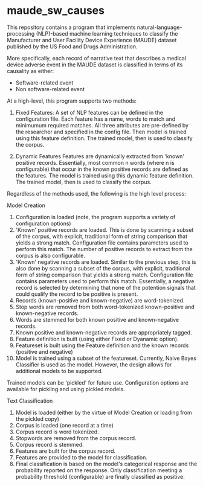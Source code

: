 # maude_sw_causes


This repository contains a program that implements natural-language-processing (NLP)-based machine learning techniques to classify the Manufacturer and User Facility Device Experience (MAUDE) dataset published by the US Food and Drugs Administration.

More specifically, each record of narrative text that describes a medical device adverse event in the MAUDE dataset is classified in terms of its causality as either:

* Software-related event
* Non software-related event

At a high-level, this program supports two methods:

1. Fixed Features:
A set of NLP features can be defined in the configuration file. Each feature has a name, words to match and minimumum required matches. All three attributes are pre-defined by the researcher and specified in the config file. Then model is trained using this feature definition. The trained model, then is used to classify the corpus.

2. Dynamic Features
Features are dynamically extracted from 'known' positive records. Essentially, most common n words (where n is configurable) that occur in the known positive records are defined as the features. The model is trained using this dynamic feature definition. The trained model, then is used to classify the corpus.

Regardless of the methods used, the following is the high level process:

Model Creation

1. Configuration is loaded (note, the program supports a variety of configuration options)
2. 'Known' positive records are loaded. This is done by scanning a subset of the corpus, with explicit, traditional form of string comparison that yields a strong match. Configuration file contains parameters used to perform this match. The number of positive records to extract from the corpus is also configurable.
3. 'Known' negative records are loaded. Similar to the previous step, this is also done by scanning a subset of the corpus, with explicit, traditional form of string comparison that yields a strong match. Configuration file contains parameters used to perform this match. Essentially, a negative record is selected by determining that none of the potention signals that could qualify the record to be positive is present.
4. Records (known-positive and known-negative) are word-tokenized.
5. Stop words are removed from both word-tokenized known-positive and known-negative records.
6. Words are stemmed for both known positive and known-negative records.
7. Known positive and known-negative records are appropriately tagged.
8. Feature definition is built (using either Fixed or Dyanamic option).
9. Featureset is built using the Feature definition and the known records (positive and negative)
10. Model is trained using a subset of the featureset. Currently, Naive Bayes Classifier is used as the model. However, the design allows for additional models to be supported.

Trained models can be 'pickled' for future use. Configuration options are available for pickling and using pickled models.

Text Classification

1. Model is loaded (either by the virtue of Model Creation or loading from the pickled copy)
2. Corpus is loaded (one record at a time)
3. Corpus record is word tokenized.
4. Stopwords are removed from the corpus record.
5. Corpus record is stemmed.
6. Features are built for the corpus record.
7. Features are provided to the model for classification.
8. Final classification is based on the model's categorical response and the probability reported on the response. Only classification meeting a probability threshold (configurable) are finally classified as positive.


